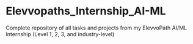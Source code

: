 # Elevvopaths_Internship_AI-ML
Complete repository of all tasks and projects from my ElevvoPath AI/ML Internship (Level 1, 2, 3, and industry-level)
